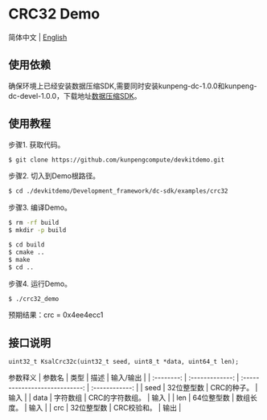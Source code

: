 # **CRC32 Demo**

简体中文 | [English](README_en.md)

## 使用依赖

确保环境上已经安装数据压缩SDK,需要同时安装kunpeng-dc-1.0.0和kunpeng-dc-devel-1.0.0，下载地址[数据压缩SDK](https://mirrors.huaweicloud.com/kunpeng/archive/Kunpeng_SDK/DC/)。

## 使用教程
步骤1. 获取代码。
```sh
$ git clone https://github.com/kunpengcompute/devkitdemo.git
```

步骤2. 切入到Demo根路径。
```sh
$ cd ./devkitdemo/Development_framework/dc-sdk/examples/crc32
```

步骤3. 编译Demo。
```sh
$ rm -rf build
$ mkdir -p build

$ cd build
$ cmake ..
$ make
$ cd ..
```

步骤4. 运行Demo。
```sh
$ ./crc32_demo
```
预期结果：crc = 0x4ee4ecc1


## 接口说明
```
uint32_t KsalCrc32c(uint32_t seed, uint8_t *data, uint64_t len);
```

参数释义
|    参数名  |       类型      |               描述             |    输入/输出     |
| :--------: | :-------------: | :----------------------------: | :------------: |
|     seed   |   32位整型数    |           CRC的种子。           |   输入    |
|    data    |     字符数组    |           CRC的字符数组。       |   输入   |
|    len     |  64位整型数     |              数组长度。         |   输入        |
|     crc    |   32位整型数    |            CRC校验和。          |   输出        |
